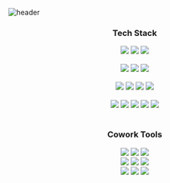![header](https://capsule-render.vercel.app/api?type=waving&color=gradient&height=250&section=header&text=Jiyeon&fontAlignY=40&fontSize=80&&descAlignY=65&animation=twinkling)

<div align="center">
  <h3>Tech Stack</h3>
  <div class="stack">
    <img src="https://img.shields.io/badge/Java-007396?style=flat&logo=OpenJDK&logoColor=white"/>
    <img src="https://img.shields.io/badge/Spring Boot-6DB33F?style=flat&logo=Spring Boot&logoColor=white"/>
    <img src="https://img.shields.io/badge/Spring%20Data JPA-6DB33F?style=flat&logo=Spring&logoColor=white"/>
    <br/>
    <br/>
    <img src="https://img.shields.io/badge/MySQL-4479A1?style=flat&logo=MySQL&logoColor=white"/>
    <img src="https://img.shields.io/badge/Docker-2496ED?style=flat&logo=Docker&logoColor=white"/>
    <img src="https://img.shields.io/badge/Jenkins-D24939?style=flat&logo=Jenkins&logoColor=white"/>
    <br/>
    <br/>
    <img src="https://img.shields.io/badge/Redis-DC382D?style=flat&logo=redis&logoColor=black"/>
    <img src="https://img.shields.io/badge/AmazonAWS-232F3E?style=flat&logo=amazonaws&logoColor=white">
    <img src="https://img.shields.io/badge/Nginx-009639?style=flat&logo=nginx&logoColor=white"/>
    <img src="https://img.shields.io/badge/Linux-FCC624?style=flat&logo=Linux&logoColor=black">
    <br/>
    <br/>
    <img src="https://img.shields.io/badge/Python-3766AB?style=flat&logo=Python&logoColor=white"/>
    <img src="https://img.shields.io/badge/C-A8B9CC?style=flat&logo=C&logoColor=white"/>
    <img src="https://img.shields.io/badge/HTML5-E34F26?style=flat&logo=HTML5&logoColor=white"/>
    <img src="https://img.shields.io/badge/JavaScript-F7DF1E?style=flat&logo=JavaScript&logoColor=white"/>
    <img src="https://img.shields.io/badge/Vue-35495E?style=flat-square&logo=vuedotjs&logoColor=white"/>
    <br/>
    <br/>
    <h3>Cowork Tools</h3>
    <img src="https://img.shields.io/badge/Git-F05032?style=flat&logo=Git&logoColor=white"/>
    <img src="https://img.shields.io/badge/GitHub-181717?style=flat&logo=GitHub&logoColor=white"/>
    <img src="https://img.shields.io/badge/GitLab-FCA121?style=flat&logo=GitLab&logoColor=white"/>
    <br/>
    <img src="https://img.shields.io/badge/Jira-0052CC?style=flat&logo=Jira&logoColor=white"/>
    <img src="https://img.shields.io/badge/Mattermost-0058CC?style=flat&logo=Mattermost&logoColor=white"/>
    <img src="https://img.shields.io/badge/slack-4A154B?style=flat&logo=slack&logoColor=white">
    <br/>
    <img src="https://img.shields.io/badge/Notion-000000?style=flat&logo=Notion&logoColor=white"/>
    <img src="https://img.shields.io/badge/Figma-F24E1E?style=flat&logo=Figma&logoColor=white"/>
    <img src="https://img.shields.io/badge/Postman-FF6C37?style=flat&logo=Postman&logoColor=white"/>
  </div>
 <br />
</div>

